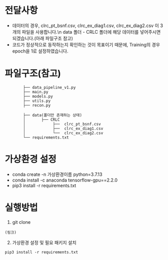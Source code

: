 # 전달사항
* 데이터의 경우, clrc_pt_bsnf.csv, clrc_ex_diag1.csv, clrc_ex_diag2.csv 이 3개의 파일을 사용합니다.\n
data 폴더 - CRLC 폴더에 해당 데이터를 넣어주시면 되겠습니다.(아래 파일구조 참고)
* 코드가 정상적으로 동작하는지 확인하는 것이 목표이기 때문에, Training의 경우 epoch을 1로 설정하였습니다.

# 파일구조(참고)
```
        ├── data_pipeline_v1.py
        ├── main.py
        ├── models.py
        ├── utils.py
        ├── recon.py

        ├── data(폴더만 존재하는 상태)
        │       ├── CRLC
        │            ├──  clrc_pt_bsnf.csv
        │            ├──  clrc_ex_diag1.csv
        │            └──  clrc_ex_diag2.csv
        └── requirements.txt
``` 

# 가상환경 설정

* conda create -n 가상환경이름 python=3.7.13
* conda install -c anaconda tensorflow-gpu==2.2.0
* pip3 install -r requirements.txt

# 실행방법
1. git clone
```
(링크)
```

2. 가상환경 설정 및 필요 패키지 설치
```
pip3 install -r requirements.txt
```

